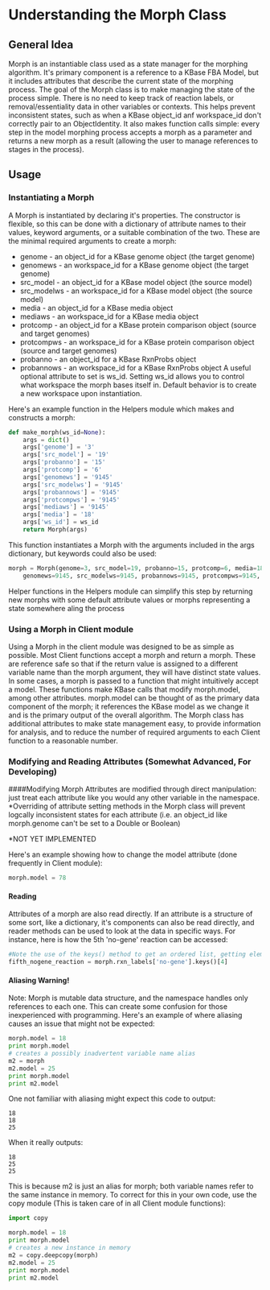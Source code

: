 # Understanding the Morph Class

## General Idea
Morph is an instantiable class used as a state manager for the morphing algorithm. It's primary component is a reference
to a KBase FBA Model, but it includes attributes that describe the current state of the morphing process. The goal of the 
Morph class is to make managing the state of the process simple. There is no need to keep track of reaction labels, or
removal/essentiality data in other variables or contexts. This helps prevent inconsistent states, such as when a KBase
object_id anf workspace_id don't correctly pair to an ObjectIdentity. It also makes function calls simple: every step in the 
model morphing process accepts a morph as a parameter and returns a new morph as a result (allowing the user to manage references
to stages in the process).

## Usage
### Instantiating a Morph
A Morph is instantiated by declaring it's properties. The constructor is flexible, so this can be done with a dictionary of
attribute names to their values, keyword arguments, or a suitable combination of the two. These are the minimal required arguments
to create a morph:
- genome - an object_id for a KBase genome object (the target genome)
- genomews - an workspace_id for a KBase genome object (the target genome)
- src_model - an object_id for a KBase model object (the source model)
- src_modelws - an workspace_id for a KBase model object (the source model)
- media - an object_id for a KBase media object 
- mediaws - an workspace_id for a KBase media object
- protcomp - an object_id for a KBase protein comparison object (source and target genomes)
- protcompws - an workspace_id for a KBase protein comparison object (source and target genomes)
- probanno - an object_id for a KBase RxnProbs object 
- probannows - an workspace_id for a KBase RxnProbs object
A useful optional attribute to set is ws_id. Setting ws_id allows you to control what workspace the morph bases itself in.
Default behavior is to create a new workspace upon instantiation.

Here's an example function in the Helpers module which makes and constructs a morph:
```python
def make_morph(ws_id=None):
    args = dict()
    args['genome'] = '3'
    args['src_model'] = '19'
    args['probanno'] = '15'
    args['protcomp'] = '6'
    args['genomews'] = '9145'
    args['src_modelws'] = '9145'
    args['probannows'] = '9145'
    args['protcompws'] = '9145'
    args['mediaws'] = '9145'
    args['media'] = '18'
    args['ws_id'] = ws_id
    return Morph(args)
```
This function instantiates a Morph with the arguments included in the args dictionary, but keywords could also be used:
```python 
morph = Morph(genome=3, src_model=19, probanno=15, protcomp=6, media=18
    genomews=9145, src_modelws=9145, probannows=9145, protcompws=9145, mediaws=9145)
```
Helper functions in the Helpers module can simplify this step by returning new morphs with some default attribute values
or morphs representing a state somewhere aling the process

### Using a Morph in Client module
Using a Morph in the client module was designed to be as simple as possible. Most Client functions accept a morph and return a morph.
These are reference safe so that if the return value is assigned to a different variable name than the morph argument, they will have
distinct state values. In some cases, a morph is passed to a function that might intuitively accept a model. These functions make KBase
calls that modify morph.model, among other attributes. morph.model can be thought of as the primary data component of the morph; it 
references the KBase model as we change it and is the primary output of the overall algorithm. The Morph class has additional attributes
to make state management easy, to provide information for analysis, and to reduce the number of required arguments to each Client function
to a reasonable number.
### Modifying and Reading Attributes (Somewhat Advanced, For Developing)
####Modifying
Morph Attributes are modified through direct manipulation: just treat each attribute like you would any other variable
in the namespace. *Overriding of attribute setting methods in the Morph class will prevent logcally inconsistent states
for each attribute (i.e. an object_id like morph.genome can't be set to a Double or Boolean)

*NOT YET IMPLEMENTED

Here's an example showing how to change the model attribute (done frequently in Client module):
```python
morph.model = 78
```
#### Reading
Attributes of a morph are also read directly. If an attribute is a structure of some sort, like a dictionary, it's components
can also be read directly, and reader methods can be used to look at the data in specific ways. For instance, here is how
the 5th 'no-gene' reaction can be accessed:
```python
#Note the use of the keys() method to get an ordered list, getting element at index 4 (fifth in list)
fifth_nogene_reaction = morph.rxn_labels['no-gene'].keys()[4]
```
#### Aliasing Warning!
Note: Morph is mutable data structure, and the namespace handles only references to each one. This can create some confusion for
those inexperienced with programming. Here's an example of where aliasing causes an issue that might not be expected:
```python
morph.model = 18
print morph.model
# creates a possibly inadvertent variable name alias
m2 = morph
m2.model = 25
print morph.model
print m2.model
```
One not familiar with aliasing might expect this code to output:
```
18
18
25
```
When it really outputs:
```
18
25
25
```
This is because m2 is just an alias for morph; both variable names refer to the same instance in memory. To correct for this in
your own code, use the copy module (This is taken care of in all Client module functions):
```python
import copy

morph.model = 18
print morph.model
# creates a new instance in memory
m2 = copy.deepcopy(morph)
m2.model = 25
print morph.model
print m2.model
```


